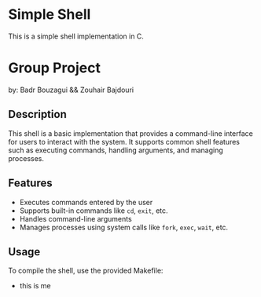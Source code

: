 # Simple Shell

This is a simple shell implementation in C.

# Group Project

by: Badr Bouzagui && Zouhair Bajdouri

## Description

This shell is a basic implementation that provides a command-line interface for users to interact with the system. It supports common shell features such as executing commands, handling arguments, and managing processes.

## Features

- Executes commands entered by the user
- Supports built-in commands like `cd`, `exit`, etc.
- Handles command-line arguments
- Manages processes using system calls like `fork`, `exec`, `wait`, etc.

## Usage

To compile the shell, use the provided Makefile:

* this is me

